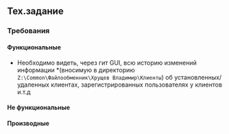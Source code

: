 ## Тех.задание


### Требования

#### Функциональные
  - Необходимо видеть, через гит GUI, всю историю изменений информации *(вносимую в директорию `Z:\Common\Файлообменник\Хрущев Владимир\Клиенты`) об установленных/удаленных клиентах, зарегистрированных пользователях у клиентов и.т.д

#### Не функциональные

#### Производные

